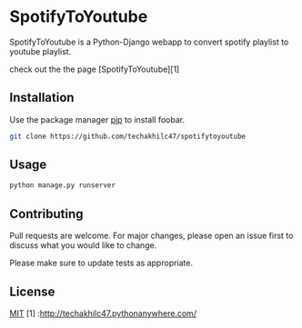 # SpotifyToYoutube
SpotifyToYoutube is a Python-Django webapp to convert spotify playlist to youtube playlist.

check out the the page [SpotifyToYoutube][1]

## Installation

Use the package manager [pip](https://pip.pypa.io/en/stable/) to install foobar.

```bash
git clone https://github.com/techakhilc47/spotifytoyoutube
```

## Usage

```python
python manage.py runserver
```

## Contributing
Pull requests are welcome. For major changes, please open an issue first to discuss what you would like to change.

Please make sure to update tests as appropriate.

## License
[MIT](https://choosealicense.com/licenses/mit/)
[1] :http://techakhilc47.pythonanywhere.com/
